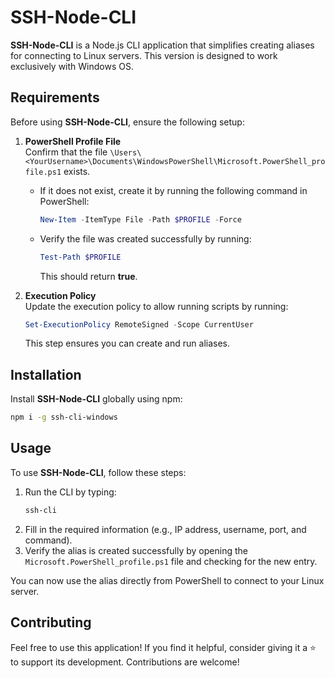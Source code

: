 # SSH-Node-CLI

**SSH-Node-CLI** is a Node.js CLI application that simplifies creating aliases for connecting to Linux servers. This version is designed to work exclusively with Windows OS.

## Requirements

Before using **SSH-Node-CLI**, ensure the following setup:

1. **PowerShell Profile File**  
   Confirm that the file `\Users\<YourUsername>\Documents\WindowsPowerShell\Microsoft.PowerShell_profile.ps1` exists.

   - If it does not exist, create it by running the following command in PowerShell:
     ```powershell
     New-Item -ItemType File -Path $PROFILE -Force
     ```
   - Verify the file was created successfully by running:
     ```powershell
     Test-Path $PROFILE
     ```
     This should return **true**.

2. **Execution Policy**  
   Update the execution policy to allow running scripts by running:
   ```powershell
   Set-ExecutionPolicy RemoteSigned -Scope CurrentUser
   ```
   This step ensures you can create and run aliases.

## Installation

Install **SSH-Node-CLI** globally using npm:

```bash
npm i -g ssh-cli-windows
```

## Usage

To use **SSH-Node-CLI**, follow these steps:

1. Run the CLI by typing:
   ```bash
   ssh-cli
   ```
2. Fill in the required information (e.g., IP address, username, port, and command).
3. Verify the alias is created successfully by opening the `Microsoft.PowerShell_profile.ps1` file and checking for the new entry.

You can now use the alias directly from PowerShell to connect to your Linux server.

## Contributing

Feel free to use this application! If you find it helpful, consider giving it a ⭐ to support its development. Contributions are welcome!
